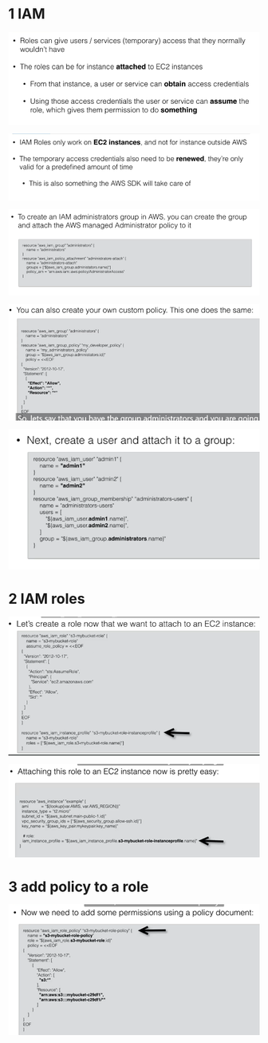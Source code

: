 
# 1 IAM

![](image/Pasted%20image%2020231121181701.png)


![](image/Pasted%20image%2020231121182006.png)


![](image/Pasted%20image%2020231121182051.png)


![](image/Pasted%20image%2020231121182115.png)


![](image/Pasted%20image%2020231121182158.png)



# 2 IAM roles 

![](image/Pasted%20image%2020231121182404.png)

![](image/Pasted%20image%2020231121182548.png)


# 3 add policy to a role


![](image/Pasted%20image%2020231121182629.png)






